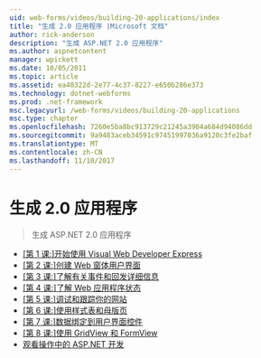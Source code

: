 ```yaml
---
uid: web-forms/videos/building-20-applications/index
title: "生成 2.0 应用程序 |Microsoft 文档"
author: rick-anderson
description: "生成 ASP.NET 2.0 应用程序"
ms.author: aspnetcontent
manager: wpickett
ms.date: 10/05/2011
ms.topic: article
ms.assetid: ea40322d-2e77-4c37-8227-e650b286e373
ms.technology: dotnet-webforms
ms.prod: .net-framework
msc.legacyurl: /web-forms/videos/building-20-applications
msc.type: chapter
ms.openlocfilehash: 7260e5ba8bc913729c21245a3904a684d94086dd
ms.sourcegitcommit: 9a9483aceb34591c97451997036a9120c3fe2baf
ms.translationtype: MT
ms.contentlocale: zh-CN
ms.lasthandoff: 11/10/2017
---
```

<a name="building-20-applications"></a>生成 2.0 应用程序
====================
> 生成 ASP.NET 2.0 应用程序


- [[第 1 课:]开始使用 Visual Web Developer Express](lesson-1-getting-started-with-visual-web-developer-express.md)
- [[第 2 课:]创建 Web 窗体用户界面](lesson-2-creating-a-web-forms-user-interface.md)
- [[第 3 课:]了解有关事件和回发详细信息](lesson-3-understanding-more-about-events-and-postback.md)
- [[第 4 课:]了解 Web 应用程序状态](lesson-4-understanding-web-application-state.md)
- [[第 5 课:]调试和跟踪你的网站](lesson-5-debugging-and-tracing-your-website.md)
- [[第 6 课:]使用样式表和母版页](lesson-6-working-with-stylesheets-and-master-pages.md)
- [[第 7 课:]数据绑定到用户界面控件](lesson-7-databinding-to-user-interface-controls.md)
- [[第 8 课:]使用 GridView 和 FormView](lesson-8-working-with-the-gridview-and-formview.md)
- [观看操作中的 ASP.NET 开发](watch-aspnet-development-in-action.md)
